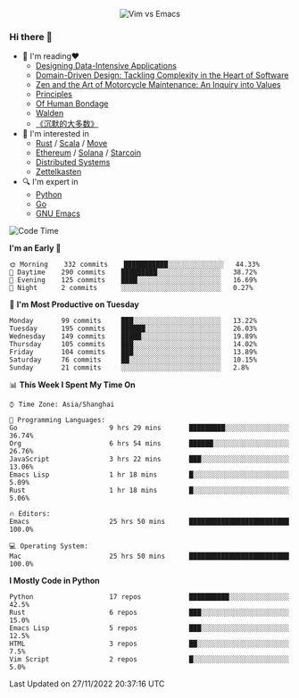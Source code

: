 <p align="center">
    <img src="https://gist.githubusercontent.com/coldnight/e696baffb094e71c96cb302118878eae/raw/40ea5053a6f66cc65f90f437e4173497da225958/banner.gif" alt="Vim vs Emacs" />
</p>

### Hi there 👋

- 📖 I'm reading❤️
    + [Designing Data-Intensive Applications](https://www.oreilly.com/library/view/designing-data-intensive-applications/9781491903063/)
    + [Domain-Driven Design: Tackling Complexity in the Heart of Software](https://www.dddcommunity.org/book/evans_2003/)
    + [Zen and the Art of Motorcycle Maintenance: An Inquiry into Values](https://en.wikipedia.org/wiki/Zen_and_the_Art_of_Motorcycle_Maintenance)
    + [Principles](https://www.principles.com/)
    + [Of Human Bondage](https://en.wikipedia.org/wiki/Of_Human_Bondage)
    + [Walden](https://en.wikipedia.org/wiki/Walden)
    + [《沉默的大多数》](https://en.wikipedia.org/wiki/Silent_majority)
- 🌱 I'm interested in
    + [Rust](https://www.rust-lang.org/) / [Scala](https://www.scala-lang.org/) / [Move](https://github.com/move-language/move/)
    + [Ethereum](https://ethereum.org/en/) / [Solana](https://solana.com/) / [Starcoin](https://github.com/starcoinorg/starcoin)
	+ [Distributed Systems](https://www.linuxzen.com/notes/topics/20200320174417_%E5%88%86%E5%B8%83%E5%BC%8F/)
	+ [Zettelkasten](https://www.linuxzen.com/notes/notes/20220120080920-slip_box/)
- 🔍 I'm expert in
    + [Python](https://www.python.org/)
    + [Go](https://go.dev/)
    + [GNU Emacs](https://www.gnu.org/software/emacs/)

<!--START_SECTION:waka-->
![Code Time](http://img.shields.io/badge/Code%20Time-1%2C737%20hrs%2025%20mins-blue)

**I'm an Early 🐤** 

```text
🌞 Morning    332 commits    ███████████░░░░░░░░░░░░░░   44.33% 
🌆 Daytime    290 commits    █████████░░░░░░░░░░░░░░░░   38.72% 
🌃 Evening    125 commits    ████░░░░░░░░░░░░░░░░░░░░░   16.69% 
🌙 Night      2 commits      ░░░░░░░░░░░░░░░░░░░░░░░░░   0.27%

```
📅 **I'm Most Productive on Tuesday** 

```text
Monday       99 commits     ███░░░░░░░░░░░░░░░░░░░░░░   13.22% 
Tuesday      195 commits    ██████░░░░░░░░░░░░░░░░░░░   26.03% 
Wednesday    149 commits    █████░░░░░░░░░░░░░░░░░░░░   19.89% 
Thursday     105 commits    ███░░░░░░░░░░░░░░░░░░░░░░   14.02% 
Friday       104 commits    ███░░░░░░░░░░░░░░░░░░░░░░   13.89% 
Saturday     76 commits     ██░░░░░░░░░░░░░░░░░░░░░░░   10.15% 
Sunday       21 commits     ░░░░░░░░░░░░░░░░░░░░░░░░░   2.8%

```


📊 **This Week I Spent My Time On** 

```text
⌚︎ Time Zone: Asia/Shanghai

💬 Programming Languages: 
Go                       9 hrs 29 mins       █████████░░░░░░░░░░░░░░░░   36.74% 
Org                      6 hrs 54 mins       ██████░░░░░░░░░░░░░░░░░░░   26.76% 
JavaScript               3 hrs 22 mins       ███░░░░░░░░░░░░░░░░░░░░░░   13.06% 
Emacs Lisp               1 hr 18 mins        █░░░░░░░░░░░░░░░░░░░░░░░░   5.09% 
Rust                     1 hr 18 mins        █░░░░░░░░░░░░░░░░░░░░░░░░   5.06%

🔥 Editors: 
Emacs                    25 hrs 50 mins      █████████████████████████   100.0%

💻 Operating System: 
Mac                      25 hrs 50 mins      █████████████████████████   100.0%

```

**I Mostly Code in Python** 

```text
Python                   17 repos            ██████████░░░░░░░░░░░░░░░   42.5% 
Rust                     6 repos             ███░░░░░░░░░░░░░░░░░░░░░░   15.0% 
Emacs Lisp               5 repos             ███░░░░░░░░░░░░░░░░░░░░░░   12.5% 
HTML                     3 repos             ██░░░░░░░░░░░░░░░░░░░░░░░   7.5% 
Vim Script               2 repos             █░░░░░░░░░░░░░░░░░░░░░░░░   5.0%

```



 Last Updated on 27/11/2022 20:37:16 UTC
<!--END_SECTION:waka-->
